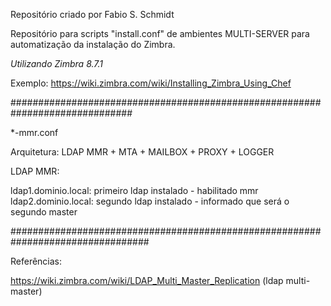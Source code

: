 Repositório criado por Fabio S. Schmidt

Repositório para scripts "install.conf" de ambientes MULTI-SERVER para automatização da instalação do Zimbra.

*Utilizando Zimbra 8.7.1*

Exemplo: https://wiki.zimbra.com/wiki/Installing_Zimbra_Using_Chef

##############################################################################

*-mmr.conf

Arquitetura: LDAP MMR + MTA + MAILBOX + PROXY + LOGGER

LDAP MMR:

ldap1.dominio.local: primeiro ldap instalado - habilitado mmr
ldap2.dominio.local: segundo ldap instalado - informado que será o segundo master


#################################################################################



Referências:

https://wiki.zimbra.com/wiki/LDAP_Multi_Master_Replication (ldap multi-master)
